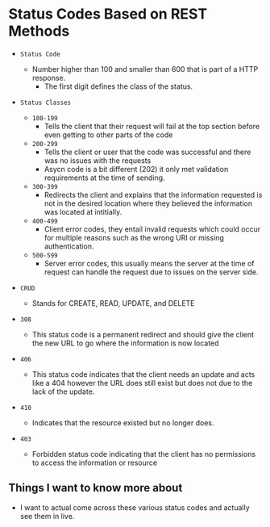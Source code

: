 # Status Codes Based on REST Methods 

- `Status Code`
  - Number higher than 100 and smaller than 600 that is part of a HTTP response. 
    - The first digit defines the class of the status. 

- `Status Classes`
    - `100-199`
      - Tells the client that their request will fail at the top section before even getting to other parts of the code
    - `200-299`
      - Tells the client or user that the code was successful and there was no issues with the requests 
      - Asycn code is a bit different (202) it only met validation requirements at the time of sending. 
    - `300-399`
      - Redirects the client and explains that the information requested is not in the desired location where they believed the information was located at intitially. 
    - `400-499`
      - Client error codes, they entail invalid requests which could occur for multiple reasons such as the wrong URI or missing authentication. 
    - `500-599`
      - Server error codes, this usually means the server at the time of request can handle the request due to issues on the server side. 

- `CRUD` 
  - Stands for CREATE, READ, UPDATE, and DELETE


- `308`
  - This status code is a permanent redirect and should give the client the new URL to go where the information is now located

- `406`
  - This status code indicates that the client needs an update and acts like a 404 however the URL does still exist but does not due to the lack of the update. 

- `410` 
  - Indicates that the resource existed but no longer does. 

- `403`
  - Forbidden status code indicating that the client has no permissions to access the information or resource 


## Things I want to know more about

- I want to actual come across these various status codes and actually see them in live.